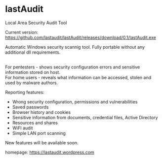# lastAudit
Local Area Security Audit Tool

Current version:
https://github.com/lastaudit/lastAudit/releases/download/0.1/lastAudit.exe

Automatic Windows security scannig tool. Fully portable without any additional dll requirements.</b>
<span style="color:#0000ff;">

<br>
For pentesters - shows security configuration errors and sensitive information stored on host.<br>
For home users - reveals what information can be accessed, stolen and used by malware authors.<br>
</span>

Reporting features:
- Wrong security configuration, permissions and vulnerabilities
- Saved passwords
- Browser history and cookies
- Sensitive information from documents, credential files, Active Directory
- Resources and shares
- WiFI audit
- Simple LAN port scanning

New features will be available soon.

homepage: https://lastaudit.wordpress.com
